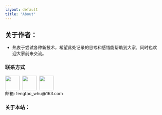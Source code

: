 ```yaml
---
layout: default
title: "About"
---
```


## 关于作者：

* 热衷于尝试各种新技术，希望此处记录的思考和感悟能帮助到大家，同时也欢迎大家前来交流。

### 联系方式

<p class="contact">
 <a href="http://weibo.com/u/1898585360" title="微博联系我"><img src="http://www.sinaimg.cn/blog/developer/wiki/LOGO_32x32.png" width="48" height="48" style="display:inline-block;vertical-align:middle"></a>&nbsp;
        <a href="http://www.zhihu.com/people/kobe-polo" title="知乎联系我"><img src="http://www.zhihu.com/favicon.ico" width="48" height="48" style="display:inline-block;vertical-align:middle"></a>&nbsp;
 <a href="https://github.com/polokobe" title="Github联系我"><img src="http://www.github.com/favicon.ico" width="48" height="48" style="display:inline-block;vertical-align:middle"></a><br/>
邮箱: fengtao_whu@163.com
</p>

### 关于本站：
